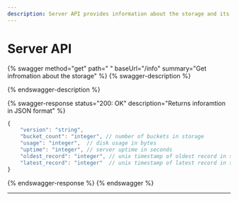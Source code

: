 ```yaml
---
description: Server API provides information about the storage and its state
---
```


# Server API

{% swagger method="get" path=" " baseUrl="/info" summary="Get infromation about the storage" %}
{% swagger-description %}

{% endswagger-description %}

{% swagger-response status="200: OK" description="Returns inforamtion in JSON format" %}
```javascript
{
    "version": "string",
    "bucket_count": "integer", // number of buckets in storage
    "usage": "integer",  // disk usage in bytes
    "uptime": "integer", // server uptime in seconds
    "oldest_record": "integer", // unix timestamp of oldest record in seconds
    "latest_record": "integer"  // unix timestamp of latest record in seconds
}
```
{% endswagger-response %}
{% endswagger %}

***
